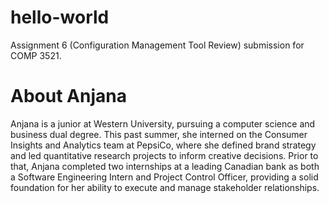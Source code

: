 # hello-world
Assignment 6 (Configuration Management Tool Review) submission for COMP 3521.

# About Anjana
Anjana is a junior at Western University, pursuing a computer science and business dual degree. This past summer, she interned on the Consumer Insights and Analytics team at PepsiCo, where she defined brand strategy and led quantitative research projects to inform creative decisions. Prior to that, Anjana completed two internships at a leading Canadian bank as both a Software Engineering Intern and Project Control Officer, providing a solid foundation for her ability to execute and manage stakeholder relationships.
